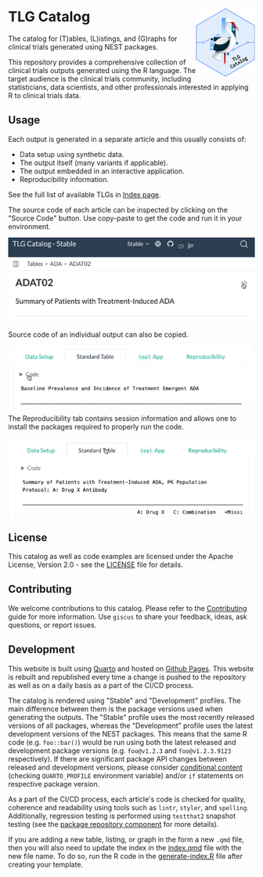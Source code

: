 # TLG Catalog <a href='https://insightsengineering.github.io/tlg-catalog/'><img src="assets/img/logo.png" align="right" height="139" style="max-width: 100%; max-height: 139px;"/></a>

The catalog for (T)ables, (L)istings, and (G)raphs for clinical trials generated using NEST packages.

This repository provides a comprehensive collection of clinical trials outputs generated using the R language.
The target audience is the clinical trials community, including statisticians, data scientists, and other professionals interested in applying R to clinical trials data.

## Usage

Each output is generated in a separate article and this usually consists of:

* Data setup using synthetic data.
* The output itself (many variants if applicable).
* The output embedded in an interactive application.
* Reproducibility information.

See the full list of available TLGs in [Index page](tlg-index.qmd).

The source code of each article can be inspected by clicking on the "Source Code" button. Use copy-paste to get the code and run it in your environment.

![artice code copy](assets/img/article-code-copy.gif)

Source code of an individual output can also be copied.

![chunk code copy](assets/img/chunk-code-copy.gif)

The Reproducibility tab contains session information and allows one to install the packages required to properly run the code.

![download lockfile](assets/img/article-lock-download.gif)

## License

This catalog as well as code examples are licensed under the Apache License, Version 2.0 - see the [LICENSE](LICENSE) file for details.

## Contributing

We welcome contributions to this catalog. Please refer to the [Contributing](CONTRIBUTING.md) guide for more information.
Use `giscus` to share your feedback, ideas, ask questions, or report issues.

## Development

This website is built using [Quarto](https://quarto.org/) and hosted on [Github Pages](https://pages.github.com/). This website is rebuilt and republished every time a change is pushed to the repository as well as on a daily basis as a part of the CI/CD process.

The catalog is rendered using "Stable" and "Development" profiles.
The main difference between them is the package versions used when generating the outputs.
The "Stable" profile uses the most recently released versions of all packages, whereas the "Development" profile uses the latest development versions of the NEST packages.
This means that the same R code (e.g. `foo::bar()`) would be run using both the latest released and development package versions (e.g. `foo@v1.2.3` and `foo@v1.2.3.9123` respectively).
If there are significant package API changes between released and development versions, please consider [conditional content](https://quarto.org/docs/authoring/conditional.html) (checking `QUARTO_PROFILE` environment variable) and/or `if` statements on respective package version.

As a part of the CI/CD process, each article's code is checked for quality, coherence and readability using tools such as `lintr`, `styler`, and `spelling`.
Additionally, regression testing is performed using `testthat2` snapshot testing (see the [package repository component](https://github.com/insightsengineering/tlg-catalog/tree/main/package) for more details).

If you are adding a new table, listing, or graph in the form a new `.qmd` file, then you will also need to update the index in the [index.qmd](index.qmd) file with the new file name. To do so, run the R code in the [generate-index.R](generate-index.R) file after creating your template.
